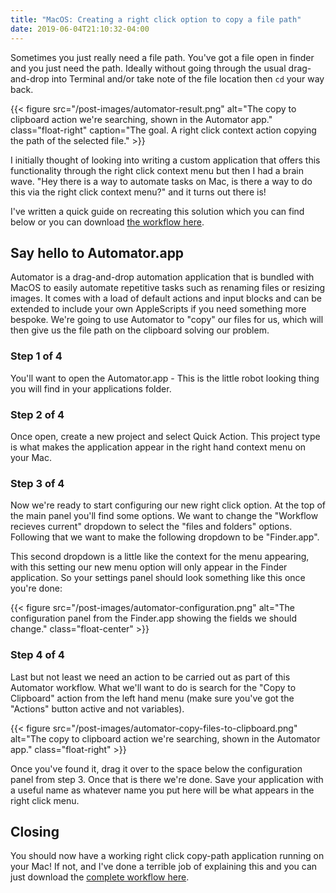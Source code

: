```yaml
---
title: "MacOS: Creating a right click option to copy a file path"
date: 2019-06-04T21:10:32-04:00
---
```


Sometimes you just really need a file path. You've got a file open in finder and you just need the path. Ideally without going through the usual drag-and-drop into Terminal and/or take note of the file location then `cd` your way back. 

{{< figure src="/post-images/automator-result.png" alt="The copy to clipboard action we're searching, shown in the Automator app." class="float-right" caption="The goal. A right click context action copying the path of the selected file." >}}

I initially thought of looking into writing a custom application that offers this functionality through the right click context menu but then I had a brain wave. "Hey there is a way to automate tasks on Mac, is there a way to do this via the right click context menu?" and it turns out there is! 

I've written a quick guide on recreating this solution which you can find below or you can download [the workflow here](resources/right-click-path-copy.zip). 

## Say hello to Automator.app

Automator is a drag-and-drop automation application that is bundled with MacOS to easily automate repetitive tasks such as renaming files or resizing images. It comes with a load of default actions and input blocks and can be extended to include your own AppleScripts if you need something more bespoke. We're going to use Automator to "copy" our files for us, which will then give us the file path on the clipboard solving our problem.

### Step 1 of 4
You'll want to open the Automator.app - This is the little robot looking thing you will find in your applications folder.

### Step 2 of 4
Once open, create a new project and select Quick Action. This project type is what makes the application appear in the right hand context menu on your Mac.

### Step 3 of 4

Now we're ready to start configuring our new right click option. At the top of the main panel you'll find some options. We want to change the "Workflow recieves current" dropdown to select the "files and folders" options. Following that we want to make the following dropdown to be "Finder.app".

This second dropdown is a little like the context for the menu appearing, with this setting our new menu option will only appear in the Finder application. So your settings panel should look something like this once you're done:

{{< figure src="/post-images/automator-configuration.png" alt="The configuration panel from the Finder.app showing the fields we should change." class="float-center" >}}

### Step 4 of 4

Last but not least we need an action to be carried out as part of this Automator workflow. What we'll want to do is search for the "Copy to Clipboard" action from the left hand menu (make sure you've got the "Actions" button active and not variables). 

{{< figure src="/post-images/automator-copy-files-to-clipboard.png" alt="The copy to clipboard action we're searching, shown in the Automator app." class="float-right" >}}

Once you've found it, drag it over to the space below the configuration panel from step 3. Once that is there we're done. Save your application with a useful name as whatever name you put here will be what appears in the right click menu.

## Closing

You should now have a working right click copy-path application running on your Mac! If not, and I've done a terrible job of explaining this and you can just download the [complete workflow here](resources/right-click-path-copy.zip). 


